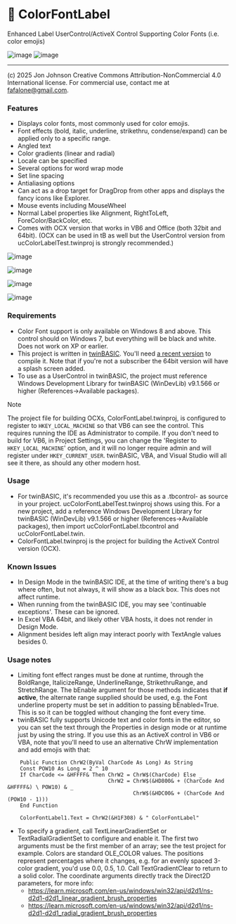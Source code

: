 # 🌈 ColorFontLabel
Enhanced Label UserControl/ActiveX Control Supporting Color Fonts (i.e. color emojis)

![image](https://github.com/user-attachments/assets/20f47c40-fc97-4c82-9f68-e3c0e72cb4ed) ![image](https://github.com/user-attachments/assets/1b239fa8-4d44-44eb-9e56-cb1737d2091c)



---

(c) 2025 Jon Johnson
Creative Commons Attribution-NonCommercial 4.0 International license.
For commercial use, contact me at fafalone@gmail.com. 


### Features

- Displays color fonts, most commonly used for color emojis. 
- Font effects (bold, italic, underline, strikethru, condense/expand) can be applied only to a specific range.
- Angled text
- Color gradients (linear and radial)
- Locale can be specified
- Several options for word wrap mode
- Set line spacing
- Antialiasing options
- Can act as a drop target for DragDrop from other apps and displays the fancy icons like Explorer.
- Mouse events including MouseWheel
- Normal Label properties like Alignment, RightToLeft, ForeColor/BackColor, etc.
- Comes with OCX version that works in VB6 and Office (both 32bit and 64bit). (OCX can be used in tB as well but the UserControl version from ucColorLabelTest.twinproj is strongly recommended.)

![image](https://github.com/user-attachments/assets/c15e3126-c791-489b-84e7-ee380040c27c)

![image](https://github.com/user-attachments/assets/4bd528d3-33a4-4acf-946e-a7af8ce1161c)

![image](https://github.com/user-attachments/assets/c3ad5dad-8afa-475e-9cd3-e54642a34d6e)

![image](https://github.com/user-attachments/assets/2aebfb7f-7b36-4fc3-a7b4-c9c458c545f4)

### Requirements
- Color Font support is only available on Windows 8 and above. This control should on Windows 7, but everything will be black and white. Does not work on XP or earlier.
- This project is written in [twinBASIC](https://github.com/twinbasic/documentation/wiki/twinBASIC-Frequently-Asked-Questions-(FAQs)). You'll need [a recent version](https://github.com/twinbasic/twinbasic/releases) to compile it. Note that if you're not a subscriber the 64bit version will have a splash screen added.
- To use as a UserControl in twinBASIC, the project must reference Windows Development Library for twinBASIC (WinDevLib) v9.1.566 or higher (References->Available packages).

> [!NOTE]
> The project file for building OCXs, ColorFontLabel.twinproj, is configured to register to `HKEY_LOCAL_MACHINE` so that VB6 can see the control. This requires running the IDE as Administrator to compile. If you don't need to build for VB6, in Project Settings, you can change the 'Register to `HKEY_LOCAL_MACHINE`' option, and it will no longer require admin and will register under `HKEY_CURRENT_USER`. twinBASIC, VBA, and Visual Studio will all see it there, as should any other modern host.

### Usage
- For twinBASIC, it's recommended you use this as a .tbcontrol- as source in your project. ucColorFontLabelTest.twinproj shows using this. For a new project, add a reference Windows Development Library for twinBASIC (WinDevLib) v9.1.566 or higher (References->Available packages), then import ucColorFontLabel.tbcontrol and ucColorFontLabel.twin.
- ColorFontLabel.twinproj is the project for building the ActiveX Control version (OCX).


### Known Issues

- In Design Mode in the twinBASIC IDE, at the time of writing there's a bug where often, but not always, it will show as a black box. This does not affect runtime.
- When running from the twinBASIC IDE, you may see 'continuable exceptions'. These can be ignored.
- In Excel VBA 64bit, and likely other VBA hosts, it does not render in Design Mode.
- Alignment besides left align may interact poorly with TextAngle values besides 0.

### Usage notes

- Limiting font effect ranges must be done at runtime, through the BoldRange, ItalicizeRange, UnderlineRange, StrikethruRange, and StretchRange. The bEnable argument for those methods indicates that **if active**, the  alternate range supplied should be used, e.g. the Font underline property must be set in addition to passing bEnabled=True. This is so it can be toggled  without changing the font every time.
- twinBASIC fully supports Unicode text and color fonts in the editor, so you can set the text through the Properties in design mode or at runtime just by using the string. If you use this as an ActiveX control in VB6 or VBA, note that you'll need to use an alternative ChrW implementation and add emojis with that:
```vba   
    Public Function ChrW2(ByVal CharCode As Long) As String
    Const POW10 As Long = 2 ^ 10
    If CharCode <= &HFFFF& Then ChrW2 = ChrW$(CharCode) Else _
                                ChrW2 = ChrW$(&HD800& + (CharCode And &HFFFF&) \ POW10) & _
                                        ChrW$(&HDC00& + (CharCode And (POW10 - 1)))
    End Function

    ColorFontLabel1.Text = ChrW2(&H1F308) & " ColorFontLabel"
```

- To specify a gradient, call TextLinearGradientSet or TextRadialGradientSet to configure and enable it. The first two arguments must be the first member of an array; see the test project for example. Colors are standard OLE_COLOR values. The positions represent percentages where it changes, e.g. for an evenly spaced 3-color gradient, you'd use 0.0, 0.5, 1.0. Call TextGradientClear to return to a solid color. The coordinate arguments directly track the Direct2D parameters, for more info:
  - https://learn.microsoft.com/en-us/windows/win32/api/d2d1/ns-d2d1-d2d1_linear_gradient_brush_properties
  - https://learn.microsoft.com/en-us/windows/win32/api/d2d1/ns-d2d1-d2d1_radial_gradient_brush_properties
